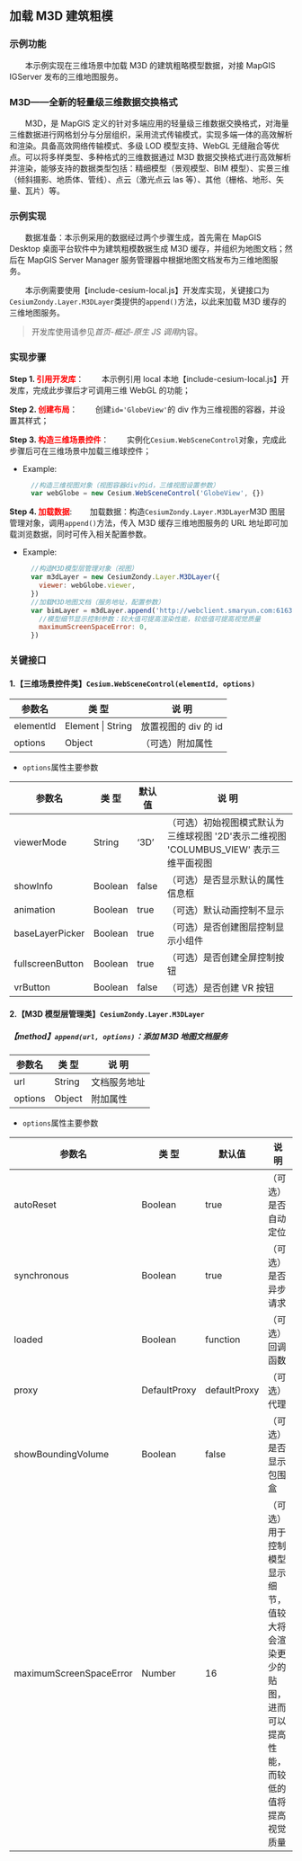 ## 加载 M3D 建筑粗模

### 示例功能

&ensp;&ensp;&ensp;&ensp;本示例实现在三维场景中加载 M3D 的建筑粗略模型数据，对接 MapGIS IGServer 发布的三维地图服务。

### M3D——全新的轻量级三维数据交换格式

&ensp;&ensp;&ensp;&ensp;M3D，是 MapGIS 定义的针对多端应用的轻量级三维数据交换格式，对海量三维数据进行网格划分与分层组织，采用流式传输模式，实现多端一体的高效解析和渲染。具备高效网络传输模式、多级 LOD 模型支持、WebGL 无缝融合等优点。可以将多样类型、多种格式的三维数据通过 M3D 数据交换格式进行高效解析并渲染，能够支持的数据类型包括：精细模型（景观模型、BIM 模型）、实景三维（倾斜摄影、地质体、管线）、点云（激光点云 las 等）、其他（栅格、地形、矢量、瓦片）等。

### 示例实现

&ensp;&ensp;&ensp;&ensp;数据准备：本示例采用的数据经过两个步骤生成，首先需在 MapGIS Desktop 桌面平台软件中为建筑粗模数据生成 M3D 缓存，并组织为地图文档；然后在 MapGIS Server Manager 服务管理器中根据地图文档发布为三维地图服务。

&ensp;&ensp;&ensp;&ensp;本示例需要使用【include-cesium-local.js】开发库实现，关键接口为`CesiumZondy.Layer.M3DLayer`类提供的`append()`方法，以此来加载 M3D 缓存的三维地图服务。

> 开发库使用请参见*首页-概述-原生 JS 调用*内容。

### 实现步骤

**Step 1. <font color=red>引用开发库</font>**：
&ensp;&ensp;&ensp;&ensp;本示例引用 local 本地【include-cesium-local.js】开发库，完成此步骤后才可调用三维 WebGL 的功能；

**Step 2. <font color=red>创建布局</font>**：
&ensp;&ensp;&ensp;&ensp;创建`id='GlobeView'`的 div 作为三维视图的容器，并设置其样式；

**Step 3. <font color=red>构造三维场景控件</font>**：
&ensp;&ensp;&ensp;&ensp;实例化`Cesium.WebSceneControl`对象，完成此步骤后可在三维场景中加载三维球控件；

- Example:
  ```javascript
    //构造三维视图对象（视图容器div的id，三维视图设置参数）
    var webGlobe = new Cesium.WebSceneControl('GlobeView', {})
  ```

**Step 4. <font color=red>加载数据</font>**:
&ensp;&ensp;&ensp;&ensp;加载数据：构造`CesiumZondy.Layer.M3DLayer`M3D 图层管理对象，调用`append()`方法，传入 M3D 缓存三维地图服务的 URL 地址即可加载浏览数据，同时可传入相关配置参数。

- Example:
  ```javascript
    //构造M3D模型层管理对象（视图）
    var m3dLayer = new CesiumZondy.Layer.M3DLayer({
      viewer: webGlobe.viewer,
    })
    //加载M3D地图文档（服务地址，配置参数）
    var bimLayer = m3dLayer.append('http://webclient.smaryun.com:6163/igs/rest/g3d/buildings1', {
      //模型细节显示控制参数：较大值可提高渲染性能，较低值可提高视觉质量
      maximumScreenSpaceError: 0,
    })
  ```

### 关键接口

#### 1.【三维场景控件类】`Cesium.WebSceneControl(elementId, options)`

| 参数名    | 类 型             | 说 明                |
| --------- | ----------------- | -------------------- |
| elementId | Element \| String | 放置视图的 div 的 id |
| options   | Object            | （可选）附加属性     |

- `options`属性主要参数

| 参数名           | 类 型   | 默认值 | 说 明                                                                                  |
| ---------------- | ------- | ------ | -------------------------------------------------------------------------------------- |
| viewerMode       | String  | ‘3D’   | （可选）初始视图模式默认为三维球视图 '2D'表示二维视图 'COLUMBUS_VIEW' 表示三维平面视图 |
| showInfo         | Boolean | false  | （可选）是否显示默认的属性信息框                                                       |
| animation        | Boolean | true   | （可选）默认动画控制不显示                                                             |
| baseLayerPicker  | Boolean | true   | （可选）是否创建图层控制显示小组件                                                     |
| fullscreenButton | Boolean | true   | （可选）是否创建全屏控制按钮                                                           |
| vrButton         | Boolean | false  | （可选）是否创建 VR 按钮                                                               |

#### 2.【M3D 模型层管理类】`CesiumZondy.Layer.M3DLayer`

##### 【method】`append(url, options)`：添加 M3D 地图文档服务

| 参数名  | 类 型  | 说 明        |
| ------- | ------ | ------------ |
| url     | String | 文档服务地址 |
| options | Object | 附加属性     |

- `options`属性主要参数

| 参数名                  | 类 型        | 默认值       | 说 明                                                                                              |
| ----------------------- | ------------ | ------------ | -------------------------------------------------------------------------------------------------- |
| autoReset               | Boolean      | true         | （可选）是否自动定位                                                                               |
| synchronous             | Boolean      | true         | （可选）是否异步请求                                                                               |
| loaded                  | Boolean      | function     | （可选）回调函数                                                                                   |
| proxy                   | DefaultProxy | defaultProxy | （可选）代理                                                                                       |
| showBoundingVolume      | Boolean      | false        | （可选）是否显示包围盒                                                                             |
| maximumScreenSpaceError | Number       | 16           | （可选）用于控制模型显示细节，值较大将会渲染更少的贴图，进而可以提高性能，而较低的值将提高视觉质量 |
